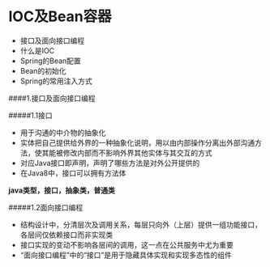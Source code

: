 # IOC及Bean容器



- 接口及面向接口编程
- 什么是IOC
- Spring的Bean配置
- Bean的初始化
- Spring的常用注入方式



####1.接口及面向接口编程

#####1.1接口

- 用于沟通的中介物的抽象化
- 实体把自己提供给外界的一种抽象化说明，用以由内部操作分离出外部沟通方法，使其能被修改内部而不影响外界其他实体与其交互的方式
- 对应Java接口即声明，声明了哪些方法是对外公开提供的
- 在Java8中，接口可以拥有方法体

**java类型，接口，抽象类，普通类**

#####1.2面向接口编程

- 结构设计中，分清层次及调用关系，每层只向外（上层）提供一组功能接口，各层间仅依赖接口而非实现类
- 接口实现的变动不影响各层间的调用，这一点在公共服务中尤为重要
- “面向接口编程”中的“接口”是用于隐藏具体实现和实现多态性的组件